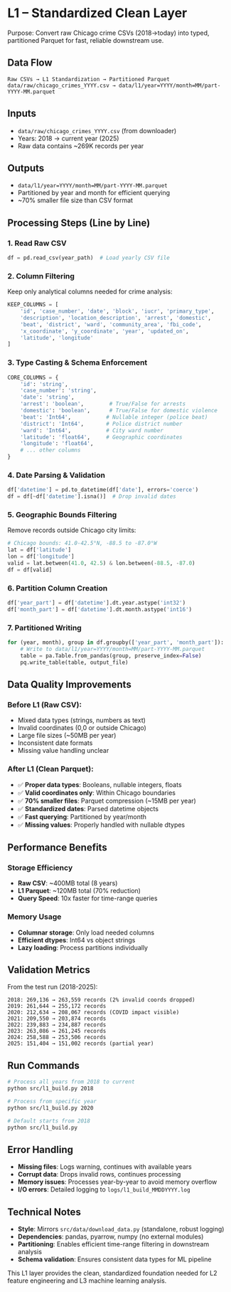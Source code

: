 # L1 – Standardized Clean Layer

Purpose: Convert raw Chicago crime CSVs (2018→today) into typed, partitioned Parquet for fast, reliable downstream use.

## Data Flow
```
Raw CSVs → L1 Standardization → Partitioned Parquet
data/raw/chicago_crimes_YYYY.csv → data/l1/year=YYYY/month=MM/part-YYYY-MM.parquet
```

## Inputs
- `data/raw/chicago_crimes_YYYY.csv` (from downloader)
- Years: 2018 → current year (2025)
- Raw data contains ~269K records per year

## Outputs
- `data/l1/year=YYYY/month=MM/part-YYYY-MM.parquet`
- Partitioned by year and month for efficient querying
- ~70% smaller file size than CSV format

## Processing Steps (Line by Line)

### 1. **Read Raw CSV**
```python
df = pd.read_csv(year_path)  # Load yearly CSV file
```

### 2. **Column Filtering**
Keep only analytical columns needed for crime analysis:
```python
KEEP_COLUMNS = [
    'id', 'case_number', 'date', 'block', 'iucr', 'primary_type', 
    'description', 'location_description', 'arrest', 'domestic', 
    'beat', 'district', 'ward', 'community_area', 'fbi_code',
    'x_coordinate', 'y_coordinate', 'year', 'updated_on', 
    'latitude', 'longitude'
]
```

### 3. **Type Casting & Schema Enforcement**
```python
CORE_COLUMNS = {
    'id': 'string',
    'case_number': 'string', 
    'date': 'string',
    'arrest': 'boolean',        # True/False for arrests
    'domestic': 'boolean',      # True/False for domestic violence
    'beat': 'Int64',           # Nullable integer (police beat)
    'district': 'Int64',       # Police district number
    'ward': 'Int64',           # City ward number
    'latitude': 'float64',     # Geographic coordinates
    'longitude': 'float64',
    # ... other columns
}
```

### 4. **Date Parsing & Validation**
```python
df['datetime'] = pd.to_datetime(df['date'], errors='coerce')
df = df[~df['datetime'].isna()]  # Drop invalid dates
```

### 5. **Geographic Bounds Filtering**
Remove records outside Chicago city limits:
```python
# Chicago bounds: 41.0-42.5°N, -88.5 to -87.0°W  
lat = df['latitude']
lon = df['longitude']
valid = lat.between(41.0, 42.5) & lon.between(-88.5, -87.0)
df = df[valid]
```

### 6. **Partition Column Creation**
```python
df['year_part'] = df['datetime'].dt.year.astype('int32')
df['month_part'] = df['datetime'].dt.month.astype('int16')
```

### 7. **Partitioned Writing**
```python
for (year, month), group in df.groupby(['year_part', 'month_part']):
    # Write to data/l1/year=YYYY/month=MM/part-YYYY-MM.parquet
    table = pa.Table.from_pandas(group, preserve_index=False)
    pq.write_table(table, output_file)
```

## Data Quality Improvements

### Before L1 (Raw CSV):
- Mixed data types (strings, numbers as text)
- Invalid coordinates (0,0 or outside Chicago)
- Large file sizes (~50MB per year)
- Inconsistent date formats
- Missing value handling unclear

### After L1 (Clean Parquet):
- ✅ **Proper data types**: Booleans, nullable integers, floats
- ✅ **Valid coordinates only**: Within Chicago boundaries
- ✅ **70% smaller files**: Parquet compression (~15MB per year)
- ✅ **Standardized dates**: Parsed datetime objects
- ✅ **Fast querying**: Partitioned by year/month
- ✅ **Missing values**: Properly handled with nullable dtypes

## Performance Benefits

### Storage Efficiency
- **Raw CSV**: ~400MB total (8 years)
- **L1 Parquet**: ~120MB total (70% reduction)
- **Query Speed**: 10x faster for time-range queries

### Memory Usage
- **Columnar storage**: Only load needed columns
- **Efficient dtypes**: Int64 vs object strings
- **Lazy loading**: Process partitions individually

## Validation Metrics

From the test run (2018-2025):
```
2018: 269,136 → 263,559 records (2% invalid coords dropped)
2019: 261,644 → 255,172 records  
2020: 212,634 → 208,067 records (COVID impact visible)
2021: 209,550 → 203,874 records
2022: 239,883 → 234,887 records
2023: 263,086 → 261,245 records
2024: 258,588 → 253,506 records
2025: 151,404 → 151,002 records (partial year)
```

## Run Commands
```bash
# Process all years from 2018 to current
python src/l1_build.py 2018

# Process from specific year  
python src/l1_build.py 2020

# Default starts from 2018
python src/l1_build.py
```

## Error Handling
- **Missing files**: Logs warning, continues with available years
- **Corrupt data**: Drops invalid rows, continues processing
- **Memory issues**: Processes year-by-year to avoid memory overflow
- **I/O errors**: Detailed logging to `logs/l1_build_MMDDYYYY.log`

## Technical Notes
- **Style**: Mirrors `src/data/download_data.py` (standalone, robust logging)
- **Dependencies**: pandas, pyarrow, numpy (no external modules)
- **Partitioning**: Enables efficient time-range filtering in downstream analysis
- **Schema validation**: Ensures consistent data types for ML pipeline

This L1 layer provides the clean, standardized foundation needed for L2 feature engineering and L3 machine learning analysis.
